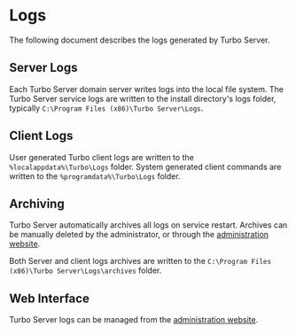 # Logs

The following document describes the logs generated by Turbo Server.

## Server Logs

Each Turbo Server domain server writes logs into the local file system. The Turbo Server service logs are written to the install directory's logs folder, typically `C:\Program Files (x86)\Turbo Server\Logs`.

## Client Logs

User generated Turbo client logs are written to the `%localappdata%\Turbo\Logs` folder. System generated client commands are written to the `%programdata%\Turbo\Logs` folder.

## Archiving

Turbo Server automatically archives all logs on service restart. Archives can be manually deleted by the administrator, or through the [administration website](/server/administration/domain.html#managing-a-server).

Both Server and client logs archives are written to the `C:\Program Files (x86)\Turbo Server\Logs\archives` folder.

## Web Interface

Turbo Server logs can be managed from the [administration website](/server/administration/domain.html#managing-a-server).